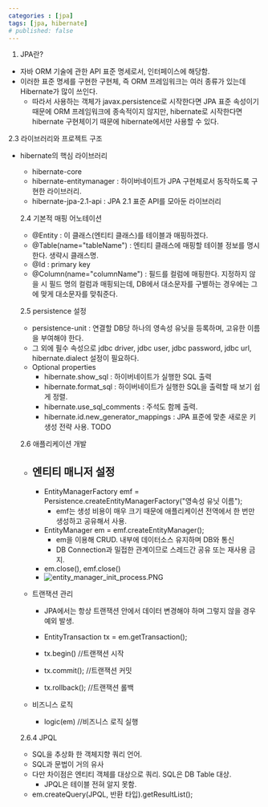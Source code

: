 ```yaml
---
categories : [jpa]
tags: [jpa, hibernate]
# published: false
---
```


1. JPA란?

 - 자바 ORM 기술에 관한 API 표준 명세로서, 인터페이스에 해당함.
 - 이러한 표준 명세를 구현한 구현체, 즉 ORM 프레임워크는 여러 종류가 있는데 Hibernate가 많이 쓰인다.
   - 따라서 사용하는 객체가 javax.persistence로 시작한다면 JPA 표준 속성이기 때문에 ORM 프레임워크에 종속적이지 않지만, hibernate로 시작한다면 hibernate 구현체이기 때문에 hibernate에서만 사용할 수 있다. 

 2.3 라이브러리와 프로젝트 구조

 - hibernate의 핵심 라이브러리
   - hibernate-core
   - hibernate-entitymanager : 하이버네이트가 JPA 구현체로서 동작하도록 구현한 라이브러리.
   - hibernate-jpa-2.1-api : JPA 2.1 표준 API를 모아둔 라이브러리



    2.4  기본적 매핑 어노테이션
     - @Entity : 이 클래스(엔티티 클래스)를 테이블과 매핑하겠다.
     - @Table(name="tableName") : 엔티티 클래스에 매핑할 테이블 정보를 명시한다. 생략시 클래스명.
     - @Id : primary key
     - @Column(name="columnName") : 필드를 컬럼에 매핑한다. 지정하지 않을 시 필드 명의 컬럼과 매핑되는데, DB에서 대소문자를 구별하는 경우에는 그에 맞게 대소문자를 맞춰준다.

    2.5 persistence 설정
    - persistence-unit : 연결할 DB당 하나의 영속성 유닛을 등록하며, 고유한 이름을 부여해야 한다.
    - 그 외에 필수 속성으로 jdbc driver, jdbc user, jdbc password, jdbc url, hibernate.dialect 설정이 필요하다.
    - Optional properties
      - hibernate.show_sql : 하이버네이트가 실행한 SQL 출력
      - hibernate.format_sql : 하이버네이트가 실행한 SQL을 출력할 때 보기 쉽게 정렬.
      - hibernate.use_sql_comments : 주석도 함께 출력.
      - hibernate.id.new_generator_mappings : JPA 표준에 맞춘 새로운 키 생성 전략 사용. TODO


    2.6 애플리케이션 개발

    - 엔티티 매니저 설정
      - 
      - EntityManagerFactory emf = Persistence.createEntityManagerFactory("영속성 유닛 이름");
        - emf는 생성 비용이 매우 크기 때문에 애플리케이션 전역에서 한 번만 생성하고 공유해서 사용.
      - EntityManager em = emf.createEntityManager();
        - em을 이용해 CRUD. 내부에 데이터소스 유지하며 DB와 통신
        - DB Connection과 밀접한 관계이므로 스레드간 공유 또는 재사용 금지.
      - em.close(), emf.close()
      - ![entity_manager_init_process.PNG](../../assets/img/entity_manager_init_process.PNG)
  
    - 트랜잭션 관리
      - JPA에서는 항상 트랜잭션 안에서 데이터 변경해야 하며 그렇지 않을 경우 예외 발생.
      - EntityTransaction tx = em.getTransaction();
      - tx.begin() //트랜잭션 시작
      
      - tx.commit(); //트랜잭션 커밋
      - tx.rollback(); //트랜잭션 롤백
      
    - 비즈니스 로직
      - logic(em) //비즈니스 로직 실행


    2.6.4 JPQL

    - SQL을 추상화 한 객체지향 쿼리 언어.
    - SQL과 문법이 거의 유사
    - 다만 차이점은 엔티티 객체를 대상으로 쿼리. SQL은 DB Table 대상.
      - JPQL은 테이블 전혀 알지 못함.
    - em.createQuery(JPQL, 반환 타입).getResultList();